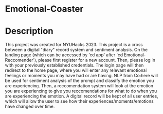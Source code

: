 # Emotional-Coaster

# Description

This project was created for NYUHacks 2023. This project is a cross between a digital "diary" record system and sentiment analysis.
On the landing page (which can be accessed by 'cd app' after 'cd Emotional-Reccomender'), please first register for a new account. Then, please log in with your previously established credentials. The login page will then redirect to the home page, where you will enter any relevant emotional feelings or moments you may have had or are having. NLP from Co:here will be used for sentiment analysis of the prompt and classify the emotion you are experiencing. Then, a reccomendation system will look at the emotion you are experiencing to give you reccomendations for what to do when you are experiencing the emotion. A digital record will be kept of all user entries, which will allow the user to see how their experiences/moments/emotions have changed over time.